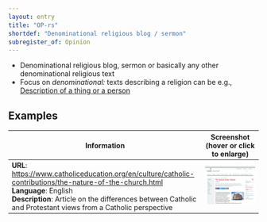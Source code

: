 ```yaml
---
layout: entry
title: "OP-rs"
shortdef: "Denominational religious blog / sermon"
subregister_of: Opinion
---
```


- Denominational religious blog, sermon or basically any other denominational religious text
- Focus on _denominational:_ texts describing a religion can be e.g., [Description of a thing or a person](IN-dtp)

<!-- details -->

## Examples

<!-- START GENERATED SCREENSHOT GALLERY -->
<!--     NOTE: this screenshot gallery is automatically generated.       -->
<!--     Please avoid modifying it manually: any changes will be         -->
<!--     overwritten the next time the generation script is run.         -->
<table class="website-examples">
  <thead>
    <tr>
      <th class="website-examples-col-1">Information</th>
      <th class="website-examples-col-2">Screenshot (hover or click to enlarge)</th>
    </tr>
  </thead>
  <tbody>
    <tr>
      <td>
        <div class="img-url"><b>URL</b>: <a href="https://www.catholiceducation.org/en/culture/catholic-contributions/the-nature-of-the-church.html">https://www.catholiceducation.org/en/culture/catholic-contributions/the-nature-of-the-church.html</a></div>
        <div class="img-info"><b>Language</b>: English</div>
        <div class="img-info"><b>Description</b>: Article on the differences between Catholic and Protestant views from a Catholic perspective</div>
      </td>
      <td><a href="../static/screenshots/OP-rs/www.catholiceducation.org_en_culture_catholic-contributions_the-nature-of-the-church.html--2048x1536.png"><img class="thumbnail" src="../static/screenshots/OP-rs/www.catholiceducation.org_en_culture_catholic-contributions_the-nature-of-the-church.html--2048x1536.png" alt="screenshot of www.catholiceducation.org_en_culture_catholic-contributions_the-nature-of-the-church.html--2048x1536"></a></td>
    </tr>
  </tbody>
</table>
<!-- END GENERATED SCREENSHOT GALLERY -->
